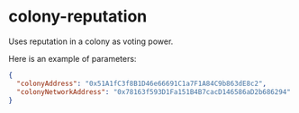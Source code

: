 # colony-reputation

Uses reputation in a colony as voting power.

Here is an example of parameters:

```json
{
  "colonyAddress": "0x51A1fC3f8B1D46e66691C1a7F1A84C9b863dE8c2",
  "colonyNetworkAddress": "0x78163f593D1Fa151B4B7cacD146586aD2b686294"
}
```
